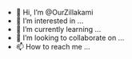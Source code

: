 - 👋 Hi, I’m @OurZillakami
- 👀 I’m interested in ...
- 🌱 I’m currently learning ...
- 💞️ I’m looking to collaborate on ...
- 📫 How to reach me ...

<!---
OurZillakami/OurZillakami is a ✨ special ✨ repository because its `README.md` (this file) appears on your GitHub profile.
You can click the Preview link to take a look at your changes.
--->
